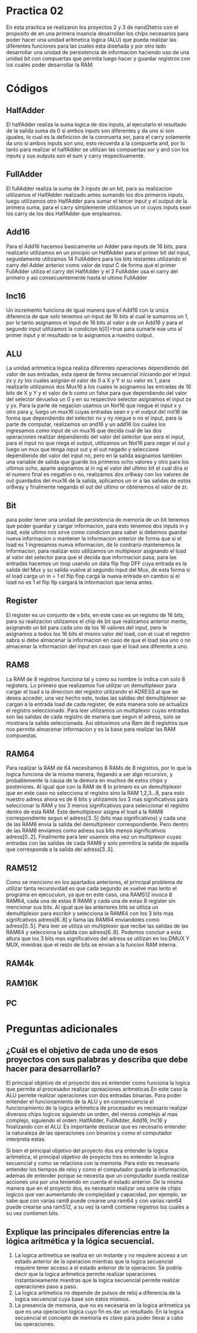 # Practica 02
En esta practica se realizaron los proyectos 2 y 3 de nand2tetris con el proposito de en una primera insancia desarrollan los chips necesarios para poder hacer una unidad aritmetica logica (ALU) que pueda realizar las diferentes funciones para las cuales esta diseñada y por otro lado desarrollar una unidad de persistencia de informacion haciendo uso de una unidad bit con compuertas que permita luego hacer y guardar registros con los cuales poder desarrollar la RAM.

# Códigos

## HalfAdder
El halfAdder realiza la suma logica de dos inputs, al ejecutarlo el resultado de la salida suma da 0 si ambos inputs son diferentes y da uno si son iguales, lo cual es la definicion de la conmuerta xor, para el carry solamente da uno si ambos inputs son uno, esto recuerda a la compuerta and, por lo tanto para realizar el halfAdder se utilizan las compuertas xor y and con los inputs y sus outputs son el sum y carry respectivamente.
## FullAdder
El fullAdder realiza la suma de 3 inputs de un bit, para su realizacion utilizamos el HalfAdder realizado antes sumando los dos primeros inputs, luego utilizamos otro HalfAdder para sumar el tercer input y el output de la primera suma, para el carry simplemente utilizamos un or cuyos inputs sean los carry de los dos HalfAdder que empleamos.
## Add16
Para el Add16 hacemos basicamente un Adder para inputs de 16 bits, para realizarlo utilizamos en un pincipio un HalfAdder para el primer bit del input, seguidamente utilizamos 14 FullAdders para los bits restantes utilizando el carry del Adder anterior como valor de input C de forma que el primer FullAdder utiliza el carry del HalfAdder y el 2 FullAdder usa el carry del primero y asi consecuentemente hasta el ultimo FullAdder
## Inc16
Un incremento funciona de igual manera que el Add16 con la unica diferencia de que solo tenemos un input de 16 bits al cual le sumamos un 1, por lo tanto asignamos el input de 16 bits al valor a de un Add16 y para el segundo input utilizamos la condicion b[0]=true para sumarle ese uno al primer input y el resultado se lo asignamos a nuestro output.
## ALU
La unidad aritmetica logica realiza diferentes operaciones dependiendo del valor de sus entradas, esta opera de forma secuencial iniciando por el input zx y zy los cuales asignan el valor de 0 a X y Y si su valor es 1, para realizarlo utilizamos dos Mux16 a los cuales le asignamos las entradas de 16 bits de X y Y y el valor de b como un false para que dependiendo del valor del selector devuelva un 0 y en su respectivo selector asignamos el input zx y yx. Para la parte de negacion usamos un Not16 que niegue el input x y otro para y, luego un mux16 cuyas entradas sean x y el output del not16 de forma que dependiendo del selector nx y ny niegue o no el input, para la parte de computar, realizamos un and16 y un add16 los cuales los ingresamos como input de un mux16 que decida cual de las dos operaciones realizar dependiendo del valor del selector que sera el input, para el input no que niega el output, utilizamos un Not16 para negar el out y luego un mux que tenga input out y el out negado y seleccione dependiendo del valor del input no, pero en la salida asignamos tambien una variable de salida que guarde los primeros ocho valores y otro para los ultimos ocho, aparte asignamos al in ng el valor del ultimo bit el cual dira si el numero final es negativo o no, realizamos dos or8way con los valores de out guardados del mux16 de la salida, aplicamos un or a las salidas de estos or8way y finalmente negando el out del ultimo or obtenemos el valor de zr.
## Bit
para poder tener una unidad de persistencia de memoria de un bit tenemos que poder guardar y cargar informacion, para esto tenemos dos inputs in y load, este ultimo nos sirve como condicion para saber si debemos guardar nueva informacion o mantener la informacion anterior de forma que si el load es 1 ingresamos nueva informacion, de lo contrario mantenemos la informacion, para realizar esto utilizamos un multiplexor asignando el load al valor del selector para que el decida que informacion pasa, para las entradas hacemos un loop usando un data flip flop DFF cuya entrada es la salida del Mux y su salida vuelve al segundo input del Mux, de esta forma si el load carga un in = 1 el flip flop cargá la nueva entrada en cambio si el load no es 1 el flip flp cargará la informacion que tenia antes.
## Register
El register es un conjunto de x bits, en este caso es un registro de 16 bits, para su realizacion utilizamos el chip de bit que realizamos anterior mente, asignando un bit para cada uno de los 16 valores del input, pero le asignamos a todos los 16 bits el mismo valor del load, con el cual el registro sabra si debe almacenar la informacion en caso de que el load sea uno o no almacenar la informacion del input en caso que el load sea diferente a uno.

## RAM8
La RAM de 8 registros funciona tal y como su nombre lo indica con solo 8 registers. Lo primero que realizamos fue utilizar un demultiplexor para cargar el load a la direccion del registro utilizando el ADRESS al que se desea acceder, una vez hecho esto, todas las salidas del demultiplexor se cargan a la entrada load de cada register, de esta manera solo se actualiza el registro seleccionado. Para leer utilizamos un multiplexor cuyas entradas son las salidas de cada registro de manera que segun el adress, solo se mostrara la salida seleccionada. Asi obtuvimos una Ram de 8 registros que nos permite almacenar informacion y es la base para realizar las RAM compuestas.

## RAM64
Para realizar la RAM de 64 necesitamos 8 RAMs de 8 registros, por lo que la logica funciona de la misma manera, llegando a ser algo recursivo, y probablemente la causa de la demora en muchos de estos chips y posteriores. Al igual que con la RAM de 8 lo primero es un demultiplexor que en este caso no selecciona el registro sino la RAM 1,2,3...8, para esto nuestro adress ahora es de 6 bits y utilizamos los 3 mas significativos para seleccionar la RAM y los 3 menos significativos para seleccionar el registro dentro de esta RAM. Este demultiplexor asigna el load a la RAM8 correspondiente segun el adress[3..5] (bits mas significativos) y cada una de las RAM8 envia la salida del demultiplexor correspondiente. Pero dentro de las RAM8 enviamos como adress sus bits menos significativos adress[0..2]. Finalmente para leer usamos otra vez un multiplexor cuyas entradas con las salidas de cada RAM8 y solo permitira la salida de aquella que corresponda a la salida del adress[3..5].

## RAM512
Como se menciono en los apartados anteriores, el principal problema de utilizar tanta recursividad es que cada segundo se vuelve mas lento el programa en ejecucuion, ya que en este caso, una RAM512 invoca 8 RAM64, cada una de estas 8 RAM8 y cada una de estas 8 register sin mencionar sus bits. Al igual que las anteriores bits se utiliza un demultiplexor para escribir y selecciona la RAM64 con los 3 bits mas signifcativos adress[6..8] y llama las RAM64 enviandoles como adress[0..5]. Para leer se utiliza un multiplexor que recibe las salidas de las RAM64 y selecciona la salida con adress[6..8]. Podemos concluir a esta altura que los 3 bits mas significativos del adress se utilizan en los DMUX Y MUX, mientras que el resto de bits se envian a la funcion RAM interna.

## RAM4k

## RAM16K

## PC

# Preguntas adicionales

## ¿Cuál es el objetivo de cada uno de esos proyectos con sus palabras y describa que debe hacer para desarrollarlo?
El principal objetivo de el proyecto dos es entender como funciona la logica que permite al procesador realizar opreaciones aritmeticas.En este caso la ALU permite realizar operaciones con dos entradas binarias. Para poder entender el funcionamiento de la ALU y en consencuencia el funcionamiento de la logica aritmetica de procesador es necesario realizar diversos chips logicos siguiendo un orden, del menos complejo al mas complejo, siguiendo el orden: HalfAdder, FullAdder, Add16, Inc16 y finalizando con el ALU. Es importante destacar que es necesario entender la naturaleza de las operaciones con binarios y como el computador interpreta estas.

Si bien el principal objetivo del proyecto dos era entender la logica aritmetica, el principal objetivo de proyecto tres es entender la logica secuencial y como se relaciona con la memoria. Para esto es necesario entender los tiempos de reloj y como el computador guarda la información, ademas de entender porque se necesita que un computador pueda realizar acciones una por una teniendo en cuenta el estado anterior. De la misma manera que en el proyecto dos, es necesario realizar una serie de chips logicos que van aumentando de complejidad y capacidad, por ejemplo, se sabe que con varias ram8 puede crearse una ram64 y con varias ram64 puede crearse una ram512, a su vez la ram8 contiene registros los cuales a su vez contienen bits.

## Explique las principales diferencias entre la lógica aritmética y la lógica secuencial.

1) La logica aritmetica se realiza en un instante y no requiere acceso a un estado anterior de la operacion mientras que la logica secuencial requiere tener acceso a el estado anterior de la operacion. Se podría decir que la logica aritmetica permite realizar operaciones instantaneamente mientras que la logica secuencial permite realizar operaciones paso a paso.
2) La logica aritmetica no depende de pulsos de reloj a diferencia de la logica secuencial cuya base son estos mismos.
3) La presencia de memoria, que no es necesaria en la logica aritmetica ya que es una operacion logica cuyo fin es dar un resultado. En la logica secuencial el concepto de memoria es clave para poder llevar a cabo las operaciones.

